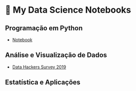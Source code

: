 # 📔 My Data Science Notebooks

## Programação em Python
- [Notebook](programacao-em-python/pos-programacao-em-python.ipynb)

## Análise e Visualização de Dados
- [Data Hackers Survey 2019](https://github.com/andredarcie/my-data-science-notebooks/blob/master/data_hackers_survey_2019.ipynb)

## Estatística e Aplicações
